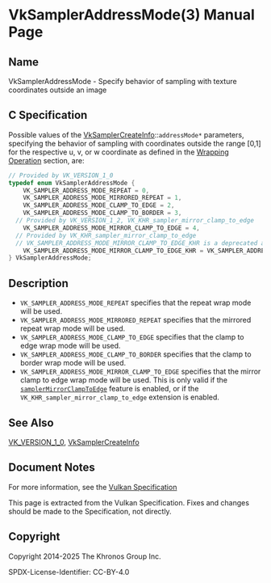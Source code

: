 # VkSamplerAddressMode(3) Manual Page

## Name

VkSamplerAddressMode - Specify behavior of sampling with texture coordinates outside an image



## [](#_c_specification)C Specification

Possible values of the [VkSamplerCreateInfo](https://registry.khronos.org/vulkan/specs/latest/man/html/VkSamplerCreateInfo.html)::`addressMode*` parameters, specifying the behavior of sampling with coordinates outside the range \[0,1] for the respective u, v, or w coordinate as defined in the [Wrapping Operation](https://registry.khronos.org/vulkan/specs/latest/html/vkspec.html#textures-wrapping-operation) section, are:

```c++
// Provided by VK_VERSION_1_0
typedef enum VkSamplerAddressMode {
    VK_SAMPLER_ADDRESS_MODE_REPEAT = 0,
    VK_SAMPLER_ADDRESS_MODE_MIRRORED_REPEAT = 1,
    VK_SAMPLER_ADDRESS_MODE_CLAMP_TO_EDGE = 2,
    VK_SAMPLER_ADDRESS_MODE_CLAMP_TO_BORDER = 3,
  // Provided by VK_VERSION_1_2, VK_KHR_sampler_mirror_clamp_to_edge
    VK_SAMPLER_ADDRESS_MODE_MIRROR_CLAMP_TO_EDGE = 4,
  // Provided by VK_KHR_sampler_mirror_clamp_to_edge
  // VK_SAMPLER_ADDRESS_MODE_MIRROR_CLAMP_TO_EDGE_KHR is a deprecated alias
    VK_SAMPLER_ADDRESS_MODE_MIRROR_CLAMP_TO_EDGE_KHR = VK_SAMPLER_ADDRESS_MODE_MIRROR_CLAMP_TO_EDGE,
} VkSamplerAddressMode;
```

## [](#_description)Description

- `VK_SAMPLER_ADDRESS_MODE_REPEAT` specifies that the repeat wrap mode will be used.
- `VK_SAMPLER_ADDRESS_MODE_MIRRORED_REPEAT` specifies that the mirrored repeat wrap mode will be used.
- `VK_SAMPLER_ADDRESS_MODE_CLAMP_TO_EDGE` specifies that the clamp to edge wrap mode will be used.
- `VK_SAMPLER_ADDRESS_MODE_CLAMP_TO_BORDER` specifies that the clamp to border wrap mode will be used.
- `VK_SAMPLER_ADDRESS_MODE_MIRROR_CLAMP_TO_EDGE` specifies that the mirror clamp to edge wrap mode will be used. This is only valid if the [`samplerMirrorClampToEdge`](https://registry.khronos.org/vulkan/specs/latest/html/vkspec.html#features-samplerMirrorClampToEdge) feature is enabled, or if the `VK_KHR_sampler_mirror_clamp_to_edge` extension is enabled.

## [](#_see_also)See Also

[VK\_VERSION\_1\_0](https://registry.khronos.org/vulkan/specs/latest/man/html/VK_VERSION_1_0.html), [VkSamplerCreateInfo](https://registry.khronos.org/vulkan/specs/latest/man/html/VkSamplerCreateInfo.html)

## [](#_document_notes)Document Notes

For more information, see the [Vulkan Specification](https://registry.khronos.org/vulkan/specs/latest/html/vkspec.html#VkSamplerAddressMode)

This page is extracted from the Vulkan Specification. Fixes and changes should be made to the Specification, not directly.

## [](#_copyright)Copyright

Copyright 2014-2025 The Khronos Group Inc.

SPDX-License-Identifier: CC-BY-4.0